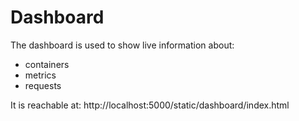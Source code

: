 # Dashboard

The dashboard is used to show live information about:

- containers
- metrics
- requests

It is reachable at: http://localhost:5000/static/dashboard/index.html